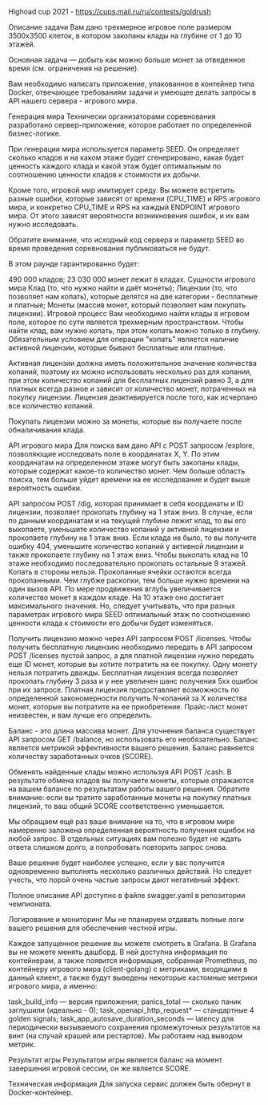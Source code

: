 Highoad cup 2021 - https://cups.mail.ru/ru/contests/goldrush

Описание задачи
Вам дано трехмерное игровое поле размером 3500х3500 клеток, в котором закопаны клады на глубине от 1 до 10 этажей.

Основная задача — добыть как можно больше монет за отведенное время (см. ограничения на решение).

Вам необходимо написать приложение, упакованное в контейнер типа Docker, отвечающее требованиям задачи и умеющее делать запросы в API нашего сервера - игрового мира.

Генерация мира
Технически организаторами соревнования разработано сервер-приложение, которое работает по определенной бизнес-логике.

При генерации мира используется параметр SEED. Он определяет сколько кладов и на каком этаже будет сгенерировано, какая будет ценность каждого клада и какой этаж будет оптимальным по соотношению ценности кладов к стоимости их добычи.

Кроме того, игровой мир имитирует среду. Вы можете встретить разные ошибки, которые зависят от времени (CPU_TIME) и RPS игрового мира, и конкретно CPU_TIME и RPS на каждый ENDPOINT игрового мира. От этого зависят вероятности возникновения ошибок, и их вам нужно исследовать.

Обратите внимание, что исходный код сервера и параметр SEED во время проведения соревнования публиковаться не будут.

В этом раунде гарантированно будет:

490 000 кладов;
23 030 000 монет лежит в кладах.
Сущности игрового мира
Клад (то, что нужно найти и даёт монеты);
Лицензии (то, что позволяет нам копать), которые делятся на две категории - бесплатные и платные;
Монеты (массив монет, который позволяет нам покупать лицензии).
Игровой процесс
Вам необходимо найти клады в игровом поле, которое по сути является трехмерным пространством. Чтобы найти клад, вам нужно копать, при этом копать можно только в глубину. Обязательным условием для операции "копать" является наличие активной лицензии, которые бывают бесплатные или платные.

Активная лицензии должна иметь положительное значение количества копаний, поэтому их можно использовать несколько раз для копания, при этом количество копаний для бесплатных лицензий равно 3, а для платных всегда разное и зависит от количество монет, потраченных на покупку лицензии. Лицензия деактивируется после того, как исчерпано все количество копаний.

Покупать лицензии можно за монеты, которые вы получаете после обналичивания клада.

API игрового мира
Для поиска вам дано API с POST запросом /explore, позволяющие исследовать поле в координатах X, Y. По этим координатам на определенном этаже могут быть закопаны клады, которые содержат какое-то количество монет. Чем больше область поиска, тем больше уйдет времени на ее исследование и будет выше вероятность ошибки.

API запросом POST /dig, которая принимает в себя координаты и ID лицензии, позволяет прокопать глубину на 1 этаж вниз. В случае, если по данным координатам и на текущей глубине лежит клад, то вы его выкопаете, уменьшите количество копаний у активной лицензии и прокопаете глубину на 1 этаж вниз. Если клада не было, то вы получите ошибку 404, уменьшите количество копаний у активной лицензии и также прокопаете глубину на 1 этаж вниз. Чтобы выкопать клад на 10 этаже необходимо последовательно прокопать остальные 9 этажей. Копать в стороны нельзя. Прокопанные ячейки остаются всегда прокопанными. Чем глубже раскопки, тем больше нужно времени на один вызов API. По мере продвижения вглубь увеличивается количество монет в каждом кладе. На 10 этаже оно достигает максимального значения. Но, следует учитывать, что при разных параметрах игрового мира SEED оптимальный этаж по соотношению ценности клада к стоимости его добычи будет изменяться.

Получить лицензию можно через API запросом POST /licenses. Чтобы получить бесплатную лицензию необходимо передать в API запросом POST /licenses пустой запрос, а для платной лицензии нужно передать еще ID монет, которые вы хотите потратить на ее покупку. Одну монету нельзя потратить дважды. Бесплатная лицензия всегда позволяет прокопать глубину 3 раза и у нее увеличен шанс получения 5хх ошибок при их запросе. Платная лицензия предоставляет возможность по определенной закономерности получить N-копаний за X количества монет, которые вы потратите на ее приобретение. Прайс-лист монет неизвестен, и вам лучше его определить.

Баланс - это длина массива монет. Для уточнения баланса существует API запросом GET /balance, но использовать его необязательно. Баланс является метрикой эффективности вашего решения. Баланс равняется количеству заработанных очков (SCORE).

Обменять найденные клады можно используя API POST /cash. В результате обмена кладов вы получаете монеты, которые отражаются на вашем балансе по результатам работы вашего решения. Обратите внимание: если вы тратите заработанные монеты на покупку платных лицензий, то ваш общий SCORE соответственно уменьшается.

Мы обращаем ещё раз ваше внимание на то, что в игровом мире намеренно заложена определенная вероятность получения ошибок на любой запрос. В отдельных ситуациях вам полезно будет не ждать ответа слишком долго, а попробовать повторить запрос снова.

Ваше решение будет наиболее успешно, если у вас получится одновременно выполнять несколько различных действий. Но следует учесть, что порой очень частые запросы дают негативный эффект.

Полное описание API доступно в файле swagger.yaml в репозитории чемпионата.

Логирование и мониторинг
Мы не планируем отдавать полные логи вашего решения для обеспечения честной игры.

Каждое запущенное решение вы можете смотреть в Grafana. В Grafana вы не можете менять дашборд. В ней доступна информация по контейнерам, а также появится информация, собранная Prometheus, по контейнеру игрового мира (client-golang) с метриками, входящими в данный клиент, а также будут выведены некоторые кастомные метрики игрового мира, а именно:

task_build_info — версия приложения;
panics_total — сколько паник заглушили (идеально - 0);
task_openapi_http_request* — стандартные 4 golden signals;
task_app_autosave_duration_seconds — latency для периодически вызываемого сохранения промежуточных результатов на винт (на случай крашей или рестартов).
Мы работаем над выводом метрик.

Результат игры
Результатом игры является баланс на момент завершения игровой сессии, он же является SCORE.

Техническая информация
Для запуска сервис должен быть обернут в Docker-контейнер.
